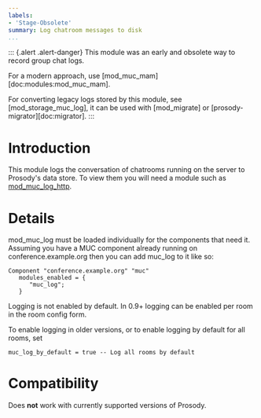 ```yaml
---
labels:
- 'Stage-Obsolete'
summary: Log chatroom messages to disk
...
```


::: {.alert .alert-danger}
This module was an early and obsolete way to record group chat logs.

For a modern approach, use [mod_muc_mam][doc:modules:mod_muc_mam].

For converting legacy logs stored by this module, see [mod_storage_muc_log], it can be used with [mod_migrate] or [prosody-migrator][doc:migrator].
:::

Introduction
============

This module logs the conversation of chatrooms running on the server to
Prosody's data store. To view them you will need a module such as
[mod\_muc\_log\_http](mod_muc_log_http.html).

Details
=======

mod\_muc\_log must be loaded individually for the components that need
it. Assuming you have a MUC component already running on
conference.example.org then you can add muc\_log to it like so:

    Component "conference.example.org" "muc"
       modules_enabled = {
          "muc_log";
       }

Logging is not enabled by default. In 0.9+ logging can be enabled per
room in the room config form.

To enable logging in older versions, or to enable logging by default for
all rooms, set

    muc_log_by_default = true -- Log all rooms by default

Compatibility
=============

Does **not** work with currently supported versions of Prosody.
